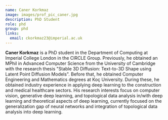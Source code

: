 ```yaml
---
name: Caner Korkmaz
image: images/prof_pic_caner.jpg
description: PhD Student
role: phd
group: phd
links:
  email: ckorkmaz23@imperial.ac.uk
---
```


<strong>Caner Korkmaz</strong> is a PhD student in the Department of Computing at Imperial College London in the CIRCLE Group.  Previously, he obtained an MPhil in Advanced Computer Science from the University of Cambridge with the research thesis "Stable 3D Diffusion: Text-to-3D Shape using Latent Point Diffusion Models". Before that, he obtained Computer Engineering and Mathematics degrees at Koç University. During these, he obtained industry experience in applying deep learning to the construction and medical healthcare sectors. His research interests focus on computer vision, generative deep learning, and topological data analysis in/with deep learning and theoretical aspects of deep learning, currently focused on the generalization gap of neural networks and integration of topological data analysis into deep learning.
